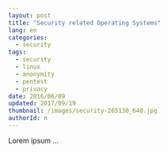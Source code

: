 ```yaml
---
layout: post
title: "Security related Operating Systems"
lang: en
categories:
  - security
tags:
  - security
  - linux
  - anonymity
  - pentest
  - privacy
date: 2016/06/09
updated: 2017/09/19
thumbnail: /images/security-265130_640.jpg
authorId: n
---
```

Lorem ipsum ...
